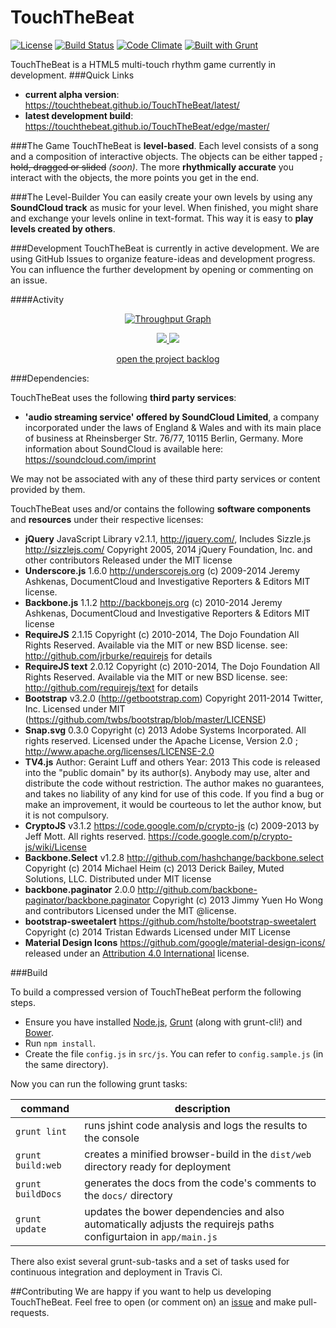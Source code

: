TouchTheBeat
============
[![License](https://img.shields.io/badge/License-GPLv3-lightgrey.svg?style=flat)]() [![Build Status](https://travis-ci.org/TouchTheBeat/TouchTheBeat.svg?branch=master)](https://travis-ci.org/TouchTheBeat/TouchTheBeat) [![Code Climate](https://codeclimate.com/github/TouchTheBeat/TouchTheBeat/badges/gpa.svg)](https://codeclimate.com/github/TouchTheBeat/TouchTheBeat)
[![Built with Grunt](https://cdn.gruntjs.com/builtwith.png)](http://gruntjs.com/) 


TouchTheBeat is a HTML5 multi-touch rhythm game currently in development. 
###Quick Links
- **current alpha version**: https://touchthebeat.github.io/TouchTheBeat/latest/
- **latest development build**: https://touchthebeat.github.io/TouchTheBeat/edge/master/

###The Game
TouchTheBeat is **level-based**. Each level consists of a song and a composition of interactive objects. The objects can be either tapped ~~, hold, dragged or slided~~ _(soon)_. The more **rhythmically accurate** you interact with the objects, the more points you get in the end.

###The Level-Builder
You can easily create your own levels by using any **SoundCloud track** as music for your level. When finished, you might share and exchange your levels online in text-format. This way it is easy to **play levels created by others**.

###Development
TouchTheBeat is currently in active development. We are using GitHub Issues to organize feature-ideas and development progress. You can influence the further development by opening or commenting on an issue. 

####Activity

<p align="center">
  <a href="https://waffle.io/touchthebeat/touchthebeat" target="_blank">
    <img src="https://graphs.waffle.io/TouchTheBeat/TouchTheBeat/throughput.svg" alt="Throughput Graph">
  </a>
</p>

<p align="center">
  <a href="https://waffle.io/touchthebeat/touchthebeat" target="_blank">
    <img src="https://badge.waffle.io/touchthebeat/touchthebeat.svg?label=planned&title=Planned">
  </a>
  <a href="https://waffle.io/touchthebeat/touchthebeat" target="_blank">
    <img src="https://badge.waffle.io/touchthebeat/touchthebeat.svg?label=in%20progress&title=In%20Progress">
  </a>
</p>
<p align="center">
  <a href="https://waffle.io/touchthebeat/touchthebeat" target="_blank">
    open the project backlog
  </a>
</p>


###Dependencies:

TouchTheBeat uses the following **third party services**:
- **'audio streaming service' offered by SoundCloud Limited**, a company incorporated under the laws of England & Wales and with its main place of business at Rheinsberger Str. 76/77, 10115 Berlin, Germany. More information about SoundCloud is available here: https://soundcloud.com/imprint 

We may not be associated with any of these third party services or content provided by them.

TouchTheBeat uses and/or contains the following **software components** and **resources** under their respective licenses:

- **jQuery** JavaScript Library v2.1.1, http://jquery.com/, Includes Sizzle.js http://sizzlejs.com/ Copyright 2005, 2014 jQuery Foundation, Inc. and other contributors Released under the MIT license
- **Underscore.js** 1.6.0 http://underscorejs.org (c) 2009-2014 Jeremy Ashkenas, DocumentCloud and Investigative Reporters & Editors MIT license.
- **Backbone.js** 1.1.2 http://backbonejs.org (c) 2010-2014 Jeremy Ashkenas, DocumentCloud and Investigative Reporters & Editors MIT license
- **RequireJS** 2.1.15 Copyright (c) 2010-2014, The Dojo Foundation All Rights Reserved. Available via the MIT or new BSD license. see: http://github.com/jrburke/requirejs for details
- **RequireJS text** 2.0.12 Copyright (c) 2010-2014, The Dojo Foundation All Rights Reserved. Available via the MIT or new BSD license. see: http://github.com/requirejs/text for details
- **Bootstrap** v3.2.0 (http://getbootstrap.com) Copyright 2011-2014 Twitter, Inc. Licensed under MIT (https://github.com/twbs/bootstrap/blob/master/LICENSE)
- **Snap.svg** 0.3.0 Copyright (c) 2013 Adobe Systems Incorporated. All rights reserved. Licensed under the Apache License, Version 2.0 ; http://www.apache.org/licenses/LICENSE-2.0
- **TV4.js** Author: Geraint Luff and others Year: 2013 This code is released into the "public domain" by its author(s).  Anybody may use, alter and distribute the code without restriction.  The author makes no guarantees, and takes no liability of any kind for use of this code. If you find a bug or make an improvement, it would be courteous to let the author know, but it is not compulsory.
- **CryptoJS** v3.1.2 https://code.google.com/p/crypto-js (c) 2009-2013 by Jeff Mott. All rights reserved. https://code.google.com/p/crypto-js/wiki/License
- **Backbone.Select** v1.2.8 http://github.com/hashchange/backbone.select Copyright (c) 2014 Michael Heim (c) 2013 Derick Bailey, Muted Solutions, LLC. Distributed under MIT license
- **backbone.paginator** 2.0.0 http://github.com/backbone-paginator/backbone.paginator Copyright (c) 2013 Jimmy Yuen Ho Wong and contributors Licensed under the MIT @license.
- **bootstrap-sweetalert** https://github.com/hstolte/bootstrap-sweetalert Copyright (c) 2014 Tristan Edwards Licensed under MIT License
- **Material Design Icons** https://github.com/google/material-design-icons/ released under an [Attribution 4.0 International](http://creativecommons.org/licenses/by/4.0/) license.

###Build

To build a compressed version of TouchTheBeat perform the following steps.

- Ensure you have installed [Node.js](https://nodejs.org/), [Grunt](http://gruntjs.com/) (along with grunt-cli!) and [Bower](http://bower.io/).
- Run `` npm install ``.
- Create the file ``config.js`` in ``src/js``. You can refer to ``config.sample.js`` (in the same directory).

Now you can run the following grunt tasks:

| command | description |
|---------|-------------|
|``grunt lint``|runs jshint code analysis and logs the results to the console|
|``grunt build:web``|creates a minified browser-build in the ``dist/web`` directory ready for deployment|
|``grunt buildDocs``|generates the docs from the code's comments to the ``docs/`` directory|
|``grunt update``|updates the bower dependencies and also automatically adjusts the requirejs paths configurtaion in ``app/main.js``|

There also exist several grunt-sub-tasks and a set of tasks used for continuous integration and deployment in Travis Ci.

##Contributing
We are happy if you want to help us developing TouchTheBeat. Feel free to open (or comment on) an [issue](https://github.com/TouchTheBeat/TouchTheBeat/issues) and make pull-requests.
